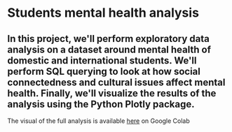 # Students mental health analysis

##  In this project, we'll perform exploratory data analysis on a dataset around mental health of domestic and international students. We'll perform SQL querying to look at how social connectedness and cultural issues affect mental health. Finally, we'll visualize the results of the analysis using the Python Plotly package.

The visual of the full analysis is available [here](https://colab.research.google.com/drive/1-0VPE3ur2niouyHooDaGrKHfcF_V2Gd7?authuser=0#scrollTo=AAdwinXFg-2N) on Google Colab
